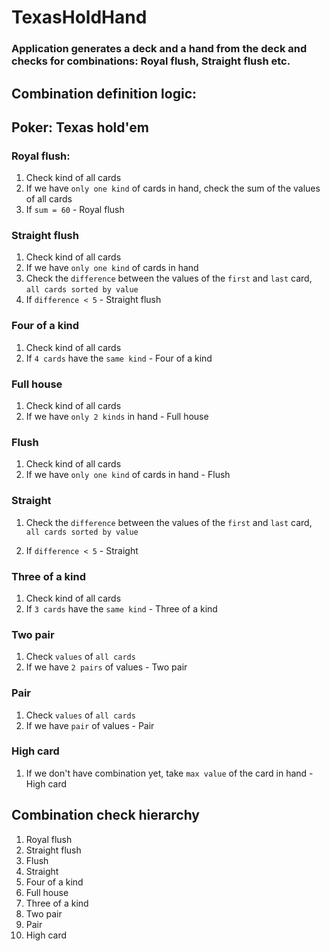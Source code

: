 # TexasHoldHand

### Application generates a deck and a hand from the deck and checks for combinations: Royal flush, Straight flush etc.

## Combination definition logic:
## Poker: Texas hold'em

### Royal flush:

1) Check kind of all cards
2) If we have ```only one kind``` of cards in hand, check the sum of the values of all cards
3) If ```sum = 60``` - Royal flush

### Straight flush

1) Check kind of all cards
2) If we have ```only one kind``` of cards in hand
3) Check the ```difference``` between the values of the ```first``` and ```last``` card, ```all cards sorted by value```
4) If ```difference < 5``` - Straight flush

### Four of a kind

1) Check kind of all cards
2) If ```4 cards``` have the ```same kind``` - Four of a kind

### Full house

1) Check kind of all cards
2) If we have ```only 2 kinds``` in hand - Full house

### Flush

1) Check kind of all cards
2) If we have ```only one kind``` of cards in hand - Flush

### Straight

1) Check the ```difference``` between the values of the ```first``` and ```last``` card, ```all cards sorted by value```

2) If ```difference < 5``` - Straight

### Three of a kind

1) Check kind of all cards
2) If ```3 cards``` have the ```same kind``` - Three of a kind

### Two pair

1) Check ```values``` of ```all cards```
2) If we have ```2 pairs``` of values - Two pair

### Pair

1) Check ```values``` of ```all cards```
2) If we have ```pair``` of values - Pair

### High card

1) If we don't have combination yet, take ```max value``` of the card in hand - High card

## Combination check hierarchy

1) Royal flush
2) Straight flush
3) Flush
4) Straight
5) Four of a kind
6) Full house
7) Three of a kind
8) Two pair
9) Pair
10) High card